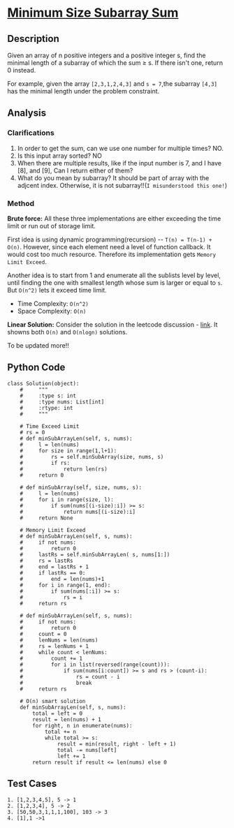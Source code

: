 
# [Minimum Size Subarray Sum](https://leetcode.com/problems/minimum-size-subarray-sum/)

## Description
Given an array of n positive integers and a positive integer s, find the minimal length of a subarray of which the sum ≥ s. If there isn't one, return 0 instead.

For example, given the array `[2,3,1,2,4,3]` and `s = 7`,the subarray `[4,3]` has the minimal length under the problem constraint.
## Analysis
### Clarifications
1. In order to get the sum, can we use one number for multiple times? NO.
2. Is this input array sorted? NO
3. When there are multiple results, like if the input number is 7, and I have [8], and [9], Can I return either of them?
4. What do you mean by subarray? It should be part of array with the adjcent index. Otherwise, it is not subarray!!(`I misunderstood this one!`)

### Method
**Brute force:** All these three implementations are either exceeding the time limit or run out of storage limit. 

First idea is using dynamic programming(recursion) -- `T(n) = T(n-1) + O(n)`. However, since each element need a level of function callback. It would cost too much resource. Therefore its implementation gets `Memory Limit Exceed`.

Another idea is to start from 1 and enumerate all the sublists level by level, until finding the one with smallest length whose sum is larger or equal to `s`. But `O(n^2)` lets it exceed time limit.


* Time Complexity: `O(n^2)`
* Space Complexity: `O(n)`

**Linear Solution:** Consider the solution in the leetcode discussion - [link](https://leetcode.com/discuss/36384/python-o-n-and-o-n-log-n-solution). It showns both `O(n)` and `O(nlogn)` solutions.

To be updated more!!

## Python Code
~~~
class Solution(object):
    #     """
    #     :type s: int
    #     :type nums: List[int]
    #     :rtype: int
    #     """
    
    # Time Exceed Limit
    # rs = 0
    # def minSubArrayLen(self, s, nums):
    #     l = len(nums)
    #     for size in range(1,l+1):
    #         rs = self.minSubArray(size, nums, s)
    #         if rs:
    #             return len(rs)
    #     return 0

    # def minSubArray(self, size, nums, s):
    #     l = len(nums)
    #     for i in range(size, l):
    #         if sum(nums[(i-size):i]) >= s:
    #             return nums[(i-size):i]
    #     return None

    # Memory Limit Exceed    
    # def minSubArrayLen(self, s, nums):
    #     if not nums:
    #         return 0
    #     lastRs = self.minSubArrayLen( s, nums[1:])
    #     rs = lastRs
    #     end = lastRs + 1
    #     if lastRs == 0:
    #         end = len(nums)+1
    #     for i in range(1, end):
    #         if sum(nums[:i]) >= s:
    #             rs = i
    #     return rs
    
    # def minSubArrayLen(self, s, nums):
    #     if not nums:
    #         return 0
    #     count = 0
    #     lenNums = len(nums)
    #     rs = lenNums + 1
    #     while count < lenNums:
    #         count += 1
    #         for i in list(reversed(range(count))):
    #             if sum(nums[i:count]) >= s and rs > (count-i):
    #                 rs = count - i
    #                 break
    #     return rs
    
    # O(n) smart solution
    def minSubArrayLen(self, s, nums):
        total = left = 0
        result = len(nums) + 1
        for right, n in enumerate(nums):
            total += n
            while total >= s:
                result = min(result, right - left + 1)
                total -= nums[left]
                left += 1
        return result if result <= len(nums) else 0
~~~
## Test Cases
~~~
1. [1,2,3,4,5], 5 -> 1
2. [1,2,3,4], 5 -> 2
3. [50,50,3,1,1,1,100], 103 -> 3
4. [1],1 ->1 
~~~
